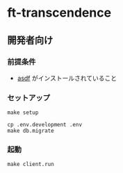 # ft-transcendence

## 開発者向け

### 前提条件
- [asdf](https://asdf-vm.com/ja-jp/) がインストールされていること

### セットアップ

```
make setup
```

```
cp .env.development .env
make db.migrate
```

### 起動

```
make client.run
```
